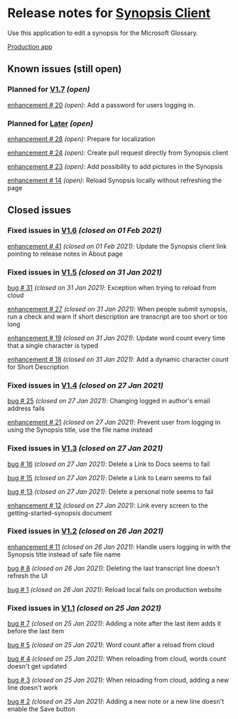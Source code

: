 # Release notes for [Synopsis Client](https://github.com/lbugnion/ms-glossary-app/projects/1)

Use this application to edit a synopsis for the Microsoft Glossary.

[Production app](https://www.ms-glossary-synopsis.cloud)

## Known issues (still open)

### Planned for [V1.7](https://github.com/lbugnion/ms-glossary-app/milestone/12) *(open)*

[enhancement # 20](https://github.com/lbugnion/ms-glossary-app/issues/20) *(open)*: Add a password for users logging in.

### Planned for [Later](https://github.com/lbugnion/ms-glossary-app/milestone/8) *(open)*

[enhancement # 28](https://github.com/lbugnion/ms-glossary-app/issues/28) *(open)*: Prepare for localization

[enhancement # 24](https://github.com/lbugnion/ms-glossary-app/issues/24) *(open)*: Create pull request directly from Synopsis client

[enhancement # 23](https://github.com/lbugnion/ms-glossary-app/issues/23) *(open)*: Add possibility to add pictures in the Synopsis

[enhancement # 14](https://github.com/lbugnion/ms-glossary-app/issues/14) *(open)*: Reload Synopsis locally without refreshing the page

## Closed issues

### Fixed issues in [V1.6](https://github.com/lbugnion/ms-glossary-app/milestone/11) *(closed on 01 Feb 2021)*

[enhancement # 41](https://github.com/lbugnion/ms-glossary-app/issues/41) *(closed on 01 Feb 2021)*: Update the Synopsis client link pointing to release notes in About page

### Fixed issues in [V1.5](https://github.com/lbugnion/ms-glossary-app/milestone/7) *(closed on 31 Jan 2021)*

[bug # 31](https://github.com/lbugnion/ms-glossary-app/issues/31) *(closed on 31 Jan 2021)*: Exception when trying to reload from cloud

[enhancement # 27](https://github.com/lbugnion/ms-glossary-app/issues/27) *(closed on 31 Jan 2021)*: When people submit synopsis, run a check and warn if short description are transcript are too short or too long

[enhancement # 19](https://github.com/lbugnion/ms-glossary-app/issues/19) *(closed on 31 Jan 2021)*: Update word count every time that a single character is typed

[enhancement # 18](https://github.com/lbugnion/ms-glossary-app/issues/18) *(closed on 31 Jan 2021)*: Add a dynamic character count for Short Description

### Fixed issues in [V1.4](https://github.com/lbugnion/ms-glossary-app/milestone/6) *(closed on 27 Jan 2021)*

[bug # 25](https://github.com/lbugnion/ms-glossary-app/issues/25) *(closed on 27 Jan 2021)*: Changing logged in author's email address fails

[enhancement # 21](https://github.com/lbugnion/ms-glossary-app/issues/21) *(closed on 27 Jan 2021)*: Prevent user from logging in using the Synopsis title, use the file name instead

### Fixed issues in [V1.3](https://github.com/lbugnion/ms-glossary-app/milestone/5) *(closed on 27 Jan 2021)*

[bug # 16](https://github.com/lbugnion/ms-glossary-app/issues/16) *(closed on 27 Jan 2021)*: Delete a Link to Docs seems to fail

[bug # 15](https://github.com/lbugnion/ms-glossary-app/issues/15) *(closed on 27 Jan 2021)*: Delete a Link to Learn seems to fail

[bug # 13](https://github.com/lbugnion/ms-glossary-app/issues/13) *(closed on 27 Jan 2021)*: Delete a personal note seems to fail

[enhancement # 12](https://github.com/lbugnion/ms-glossary-app/issues/12) *(closed on 27 Jan 2021)*: Link every screen to the getting-started-synopsis document

### Fixed issues in [V1.2](https://github.com/lbugnion/ms-glossary-app/milestone/4) *(closed on 26 Jan 2021)*

[enhancement # 11](https://github.com/lbugnion/ms-glossary-app/issues/11) *(closed on 26 Jan 2021)*: Handle users logging in with the Synopsis title instead of safe file name

[bug # 8](https://github.com/lbugnion/ms-glossary-app/issues/8) *(closed on 26 Jan 2021)*: Deleting the last transcript line doesn't refresh the UI

[bug # 1](https://github.com/lbugnion/ms-glossary-app/issues/1) *(closed on 26 Jan 2021)*: Reload local fails on production website

### Fixed issues in [V1.1](https://github.com/lbugnion/ms-glossary-app/milestone/2) *(closed on 25 Jan 2021)*

[bug # 7](https://github.com/lbugnion/ms-glossary-app/issues/7) *(closed on 25 Jan 2021)*: Adding a note after the last item adds it before the last item

[bug # 5](https://github.com/lbugnion/ms-glossary-app/issues/5) *(closed on 25 Jan 2021)*: Word count after a reload from cloud

[bug # 4](https://github.com/lbugnion/ms-glossary-app/issues/4) *(closed on 25 Jan 2021)*: When reloading from cloud, words count doesn't get updated

[bug # 3](https://github.com/lbugnion/ms-glossary-app/issues/3) *(closed on 25 Jan 2021)*: When reloading from cloud, adding a new line doesn't work

[bug # 2](https://github.com/lbugnion/ms-glossary-app/issues/2) *(closed on 25 Jan 2021)*: Adding a new note or a new line doesn't enable the Save button

